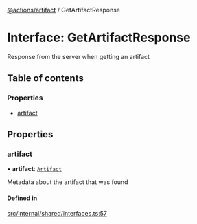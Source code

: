 [@actions/artifact](../README.md) / GetArtifactResponse

# Interface: GetArtifactResponse

Response from the server when getting an artifact

## Table of contents

### Properties

- [artifact](GetArtifactResponse.md#artifact)

## Properties

### artifact

• **artifact**: [`Artifact`](Artifact.md)

Metadata about the artifact that was found

#### Defined in

[src/internal/shared/interfaces.ts:57](https://github.com/actions/toolkit/blob/daf23ba/packages/artifact/src/internal/shared/interfaces.ts#L57)
